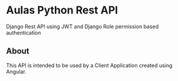 # Aulas Python Rest API

Django Rest API using JWT and Django Role permission based authentication

## About

This API is intended to be used by a Client Application created using Angular.
